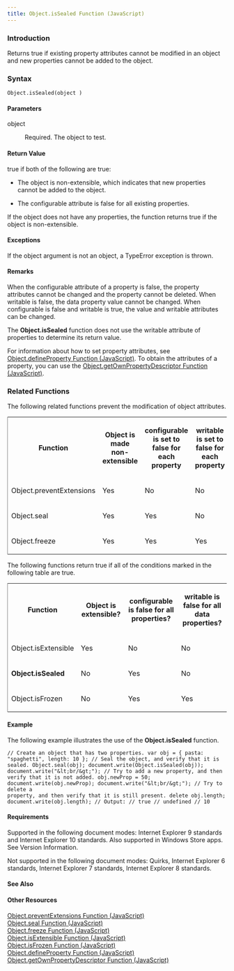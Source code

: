 ```yaml
---
title: Object.isSealed Function (JavaScript)
---
```


### Introduction 

 Returns true if existing property attributes cannot be modified in an object and new properties cannot be added to the object.

### Syntax 

```
Object.isSealed(object )
```

#### Parameters 

<div id="parametersSection" class="section" name="collapseableSection" style="">
  <dl class="authored">
    <dt>
      <span class="parameter" sdata="paramReference" xmlns:util="util">object</span>
    </dt>
    <dd>
      <p xmlns:util="util">
        Required. The object to test.
      </p>
    </dd>
  </dl>
</div>

#### Return Value 

<div id="sectionSection0" class="section" name="collapseableSection" style="" expanded="true">
  <p xmlns:util="util">
    <span sdata="langKeyword" value="true"><span class="keyword">true</span></span> if both of the following are true:
  </p>
  <ul xmlns:util="util">
    <li>
      <p>
        The object is non-extensible, which indicates that new properties cannot be added to the object.
      </p>
    </li>
    <li>
      <p>
        The <span sdata="langKeyword" value="configurable"><span class="keyword">configurable</span></span> attribute is <span sdata="langKeyword" value="false"><span class=
        "keyword">false</span></span> for all existing properties.
      </p>
    </li>
  </ul>
  <p xmlns:util="util">
    If the object does not have any properties, the function returns <span sdata="langKeyword" value="true"><span class="keyword">true</span></span> if the object is non-extensible.
  </p>
</div>

#### Exceptions 

<div id="ddueExceptionsSection" class="section" name="collapseableSection" style="">
  <p xmlns:util="util">
    If the <span class="parameter" sdata="paramReference">object</span> argument is not an object, a <span sdata="langKeyword" value="TypeError"><span class="keyword">TypeError</span></span>
    exception is thrown.
  </p>
</div>

#### Remarks 

<div id="languageReferenceRemarksSection" class="section" name="collapseableSection" style="">
  <p xmlns:util="util">
    When the <span sdata="langKeyword" value="configurable"><span class="keyword">configurable</span></span> attribute of a property is <span sdata="langKeyword" value="false"><span class=
    "keyword">false</span></span>, the property attributes cannot be changed and the property cannot be deleted. When <span sdata="langKeyword" value="writable"><span class=
    "keyword">writable</span></span> is <span sdata="langKeyword" value="false"><span class="keyword">false</span></span>, the data property value cannot be changed. When <span sdata="langKeyword"
    value="configurable"><span class="keyword">configurable</span></span> is <span sdata="langKeyword" value="false"><span class="keyword">false</span></span> and <span sdata="langKeyword" value=
    "writable"><span class="keyword">writable</span></span> is <span sdata="langKeyword" value="true"><span class="keyword">true</span></span>, the <span sdata="langKeyword" value=
    "value"><span class="keyword">value</span></span> and <span sdata="langKeyword" value="writable"><span class="keyword">writable</span></span> attributes can be changed.
  </p>
  <p xmlns:util="util">
    The <b>Object.isSealed</b> function does not use the <span sdata="langKeyword" value="writable"><span class="keyword">writable</span></span> attribute of properties to determine its return value.
  </p>
  <p xmlns:util="util">
    For information about how to set property attributes, see <span sdata="link"><a href="c5d05346-940a-40c2-b12a-e8b25abc8d46.htm">Object.defineProperty Function (JavaScript)</a></span>. To obtain
    the attributes of a property, you can use the <span sdata="link"><a href="8f0e1c90-c4f9-44c4-bf76-726bacecbc14.htm">Object.getOwnPropertyDescriptor Function (JavaScript)</a></span>.
  </p>
  <p xmlns:util="util"></p>
  <h3 class="subHeading">
    Related Functions
  </h3>
  <div class="subsection">
    <p xmlns:util="util">
      The following related functions prevent the modification of object attributes.
    </p>
    <div class="caption"></div>
    <div class="tableSection">
      <table width="50%" cellspacing="2" cellpadding="5" frame="lhs">
        <tr>
          <th>
            <p xmlns:util="util">
              Function
            </p>
          </th>
          <th>
            <p xmlns:util="util">
              Object is made non-extensible
            </p>
          </th>
          <th>
            <p xmlns:util="util">
              <span sdata="langKeyword" value="configurable"><span class="keyword">configurable</span></span> is set to <span sdata="langKeyword" value="false"><span class=
              "keyword">false</span></span> for each property
            </p>
          </th>
          <th>
            <p xmlns:util="util">
              <span sdata="langKeyword" value="writable"><span class="keyword">writable</span></span> is set to <span sdata="langKeyword" value="false"><span class="keyword">false</span></span> for
              each property
            </p>
          </th>
        </tr>
        <tr>
          <td>
            <p xmlns:util="util">
              Object.preventExtensions
            </p>
          </td>
          <td>
            <p xmlns:util="util">
              Yes
            </p>
          </td>
          <td>
            <p xmlns:util="util">
              No
            </p>
          </td>
          <td>
            <p xmlns:util="util">
              No
            </p>
          </td>
        </tr>
        <tr>
          <td>
            <p xmlns:util="util">
              Object.seal
            </p>
          </td>
          <td>
            <p xmlns:util="util">
              Yes
            </p>
          </td>
          <td>
            <p xmlns:util="util">
              Yes
            </p>
          </td>
          <td>
            <p xmlns:util="util">
              No
            </p>
          </td>
        </tr>
        <tr>
          <td>
            <p xmlns:util="util">
              Object.freeze
            </p>
          </td>
          <td>
            <p xmlns:util="util">
              Yes
            </p>
          </td>
          <td>
            <p xmlns:util="util">
              Yes
            </p>
          </td>
          <td>
            <p xmlns:util="util">
              Yes
            </p>
          </td>
        </tr>
      </table>
    </div>
    <p xmlns:util="util">
      The following functions return <span sdata="langKeyword" value="true"><span class="keyword">true</span></span> if all of the conditions marked in the following table are true.
    </p>
    <div class="caption"></div>
    <div class="tableSection">
      <table width="50%" cellspacing="2" cellpadding="5" frame="lhs">
        <tr>
          <th>
            <p xmlns:util="util">
              Function
            </p>
          </th>
          <th>
            <p xmlns:util="util">
              Object is extensible?
            </p>
          </th>
          <th>
            <p xmlns:util="util">
              <span sdata="langKeyword" value="configurable"><span class="keyword">configurable</span></span> is <span sdata="langKeyword" value="false"><span class="keyword">false</span></span> for
              all properties?
            </p>
          </th>
          <th>
            <p xmlns:util="util">
              <span sdata="langKeyword" value="writable"><span class="keyword">writable</span></span> is <span sdata="langKeyword" value="false"><span class="keyword">false</span></span> for all data
              properties?
            </p>
          </th>
        </tr>
        <tr>
          <td>
            <p xmlns:util="util">
              Object.isExtensible
            </p>
          </td>
          <td>
            <p xmlns:util="util">
              Yes
            </p>
          </td>
          <td>
            <p xmlns:util="util">
              No
            </p>
          </td>
          <td>
            <p xmlns:util="util">
              No
            </p>
          </td>
        </tr>
        <tr>
          <td>
            <p xmlns:util="util">
              <b>Object.isSealed</b>
            </p>
          </td>
          <td>
            <p xmlns:util="util">
              No
            </p>
          </td>
          <td>
            <p xmlns:util="util">
              Yes
            </p>
          </td>
          <td>
            <p xmlns:util="util">
              No
            </p>
          </td>
        </tr>
        <tr>
          <td>
            <p xmlns:util="util">
              Object.isFrozen
            </p>
          </td>
          <td>
            <p xmlns:util="util">
              No
            </p>
          </td>
          <td>
            <p xmlns:util="util">
              Yes
            </p>
          </td>
          <td>
            <p xmlns:util="util">
              Yes
            </p>
          </td>
        </tr>
      </table>
    </div>
  </div>
</div>

#### Example 

<p xmlns:util="util">
  The following example illustrates the use of the <b>Object.isSealed</b> function.
</p>

```
// Create an object that has two properties. var obj = { pasta: "spaghetti", length: 10 }; // Seal the object, and verify that it is sealed. Object.seal(obj); document.write(Object.isSealed(obj));
document.write("&lt;br/&gt;"); // Try to add a new property, and then verify that it is not added. obj.newProp = 50; document.write(obj.newProp); document.write("&lt;br/&gt;"); // Try to delete a
property, and then verify that it is still present. delete obj.length; document.write(obj.length); // Output: // true // undefined // 10
```

#### Requirements 

<div id="requirementsTitleSection" class="section" name="collapseableSection" style="">
  <p xmlns:util="util"></p>
  <p>
    Supported in the following document modes: Internet Explorer 9 standards and Internet Explorer 10 standards. Also supported in Windows Store apps. See Version Information.
  </p>
  <p>
    Not supported in the following document modes: Quirks, Internet Explorer 6 standards, Internet Explorer 7 standards, Internet Explorer 8 standards.
  </p>
</div>

#### See Also 

<div id="seeAlsoSection" class="section" name="collapseableSection" style="">
  <h4 class="subHeading">
    Other Resources
  </h4>
  <div class="seeAlsoStyle">
    <span sdata="link" xmlns:util="util"><a href="e6b48197-2374-4437-a9fe-519dd45a2077.htm">Object.preventExtensions Function (JavaScript)</a></span>
  </div>
  <div class="seeAlsoStyle">
    <span sdata="link" xmlns:util="util"><a href="e72c804a-4dab-4ec9-b9df-9c9c908aa12d.htm">Object.seal Function (JavaScript)</a></span>
  </div>
  <div class="seeAlsoStyle">
    <span sdata="link" xmlns:util="util"><a href="83ffe193-0a37-4e0c-9b66-44c422765fb3.htm">Object.freeze Function (JavaScript)</a></span>
  </div>
  <div class="seeAlsoStyle">
    <span sdata="link" xmlns:util="util"><a href="a7d10beb-0d01-4e2d-8263-59ff07ac4352.htm">Object.isExtensible Function (JavaScript)</a></span>
  </div>
  <div class="seeAlsoStyle">
    <span sdata="link" xmlns:util="util"><a href="6cf1bbc6-56e8-429b-8e2c-0024fa614acc.htm">Object.isFrozen Function (JavaScript)</a></span>
  </div>
  <div class="seeAlsoStyle">
    <span sdata="link" xmlns:util="util"><a href="c5d05346-940a-40c2-b12a-e8b25abc8d46.htm">Object.defineProperty Function (JavaScript)</a></span>
  </div>
  <div class="seeAlsoStyle">
    <span sdata="link" xmlns:util="util"><a href="8f0e1c90-c4f9-44c4-bf76-726bacecbc14.htm">Object.getOwnPropertyDescriptor Function (JavaScript)</a></span>
  </div>
</div>

